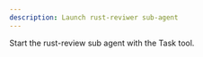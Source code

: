 ```yaml
---
description: Launch rust-reviwer sub-agent
---
```


Start the rust-review sub agent with the Task tool.
